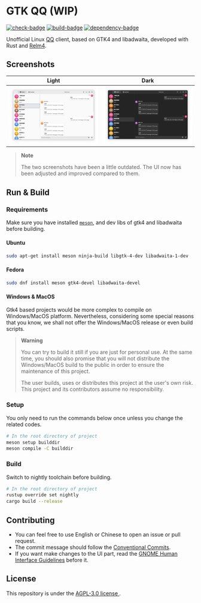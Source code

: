 # GTK QQ (WIP)

[![check-badge]][check-link]
[![build-badge]][build-link]
[![dependency-badge]][dependency-link]

[check-badge]: https://github.com/lomirus/gtk-qq/workflows/check/badge.svg
[check-link]: https://github.com/lomirus/gtk-qq/actions/workflows/check.yaml
[build-badge]: https://github.com/lomirus/gtk-qq/workflows/build/badge.svg
[build-link]: https://github.com/lomirus/gtk-qq/actions/workflows/build.yaml
[dependency-badge]: https://deps.rs/repo/github/lomirus/gtk-qq/status.svg
[dependency-link]: https://deps.rs/repo/github/lomirus/gtk-qq

Unofficial Linux [QQ](https://im.qq.com/) client, based on GTK4 and libadwaita, developed with Rust and [Relm4](https://relm4.org/).

## Screenshots

| Light                                      | Dark                                     |
| ------------------------------------------ | ---------------------------------------- |
| ![Light Mode Screenshot](./docs/light.png) | ![Dark Mode Screenshot](./docs/dark.png) |

> **Note**
> 
> The two screenshots have been a little outdated. The UI now has been adjusted and improved compared to them.

## Run & Build

### Requirements

Make sure you have installed [`meson`](https://mesonbuild.com/Quick-guide.html), and dev libs of gtk4 and libadwaita before building.

#### Ubuntu

```bash
sudo apt-get install meson ninja-build libgtk-4-dev libadwaita-1-dev
```

#### Fedora

```bash
sudo dnf install meson gtk4-devel libadwaita-devel
```

#### Windows & MacOS

Gtk4 based projects would be more complex to compile on Windows/MacOS platform. Nevertheless, considering some special reasons that you know, we shall not offer the Windows/MacOS release or even build scripts. 

> **Warning**
> 
> You can try to build it still if you are just for personal use. At the same time, you should also promise that you will not distribute the Windows/MacOS build to the public in order to ensure the maintenance of this project.
> 
> The user builds, uses or distributes this project at the user's own risk. This project and its contributors assume no responsibility.

### Setup

You only need to run the commands below once unless you change the related codes.

```bash
# In the root directory of project
meson setup builddir
meson compile -C builddir
```

### Build

Switch to nightly toolchain before building.

```bash
# In the root directory of project
rustup override set nightly
cargo build --release
```

## Contributing

- You can feel free to use English or Chinese to open an issue or pull request.
- The commit message should follow the [Conventional Commits](https://www.conventionalcommits.org/en/v1.0.0/).
- If you want make changes to the UI part, read the [GNOME Human Interface Guidelines](https://developer.gnome.org/hig/index.html) before it.

## License

This repository is under the [AGPL-3.0 license ](https://github.com/lomirus/gtk-qq/blob/main/LICENSE).

